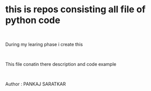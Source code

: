 # this is repos consisting all file of python code
<br>

During my learing phase i create this 

<br>

This file conatin there description and code example

<br>

Author : PANKAJ SARATKAR